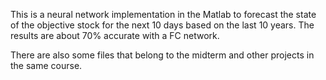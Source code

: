 This is a neural network implementation in the Matlab to forecast the state of the objective stock for the next 10 days based on the last 10 years. The results are about 70% accurate with a FC network.

There are also some files that belong to the midterm and other projects in the same course.
